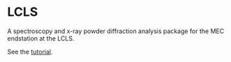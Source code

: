# LCLS
A spectroscopy and x-ray powder diffraction analysis package for the MEC endstation at the LCLS.

See the [tutorial](http://nbviewer.jupyter.org/github/hoidn/LCLS/blob/cc7d7bb9e53af0e65b660ba23442f2c75cd18f98/examples/tutorial.ipynb).
